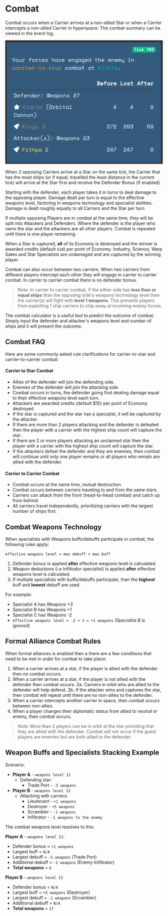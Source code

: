 # Combat

Combat occurs when a Carrier arrives at a non-allied Star or when a Carrier intercepts a non-allied Carrier in hyperspace. The combat summary can be viewed in the event log.

![Summary of a combat in the event log](img/combat-summary.png)

When 2 opposing Carriers arrive at a Star on the same tick, the Carrier that has the most ships (or if equal, travelled the least distance in the current tick) will arrive at the Star first and receive the Defender Bonus (if enabled).

Starting with the defender, each player takes it in turns to deal damage to the opposing player. Damage dealt per turn is equal to the effective weapons level, factoring in weapons technology and specialist abilities. Damage is dealt roughly equally to all Carriers and the Star per turn.

If multiple opposing Players are in combat at the same time, they will be split into Attackers and Defenders. Where the defender is the player who owns the star and the attackers are all other players. Combat is repeated until there is one player remaining.

When a Star is captured, **all** of its Economy is destroyed and the winner is awarded credits (default `$10`) per point of Economy. Industry, Science, Warp Gates and Star Specialists are undamaged and are captured by the winning player.

Combat can also occur between two carriers. When two carriers from different players intercept each other they will engage in carrier to carrier combat. In carrier to carrier combat there is no defender bonus.

> Note: In carrier to carrier combat, if the either side has **less than or equal ships** than the opposing side's weapons technology level then the carrier(s) will fight with **level 1 weapons**. This prevents players from exploiting 1 ship carriers to chip away at incoming enemy forces.

The combat calculator is a useful tool to predict the outcome of combat. Simply input the defender and attacker's weapons level and number of ships and it will present the outcome.

## Combat FAQ

Here are some commonly asked rule clarifications for carrier-to-star and carrier-to-carrier combat:

#### Carrier to Star Combat

- Allies of the defender will join the defending side.
- Enemies of the defender will join the attacking side.
- Combat occurs in turns, the defender going first dealing damage equal to their effective weapons level each turn.
- Attackers are awarded credits (default $10) per point of Economy destroyed.
- If the star is captured and the star has a specialist, it will be captured by the attacker.
- If there are more than 2 players attacking and the defender is defeated then the player with a carrier with the highest ship count will capture the star.
- If there are 2 or more players attacking an unclaimed star then the player with a carrier with the highest ship count will capture the star.
- If the attackers defeat the defender and they are enemies, then combat will continue until only one player remains or all players who remain are allied with the defender.

#### Carrier to Carrier Combat

- Combat occurs at the same time, mutual destruction.
- Combat occurs between carriers traveling to and from the same stars.
- Carriers can attack from the front (head-to-head combat) and catch up from behind.
- All carriers travel independently, prioritizing carriers with the largest number of ships first.

## Combat Weapons Technology

When specialists with Weapons buffs/debuffs participate in combat, the following rules apply:

```
effective weapons level = max debuff + max buff
```

1. Defender bonus is applied **after** effective weapons level is calculated.
2. Weapon deductions (i.e Infiltrator specialist) is applied **after** effective weapons level is calculated.
3. If multiple specialists with buffs/debuffs participate, then the **highest** buff and **lowest** debuff are used.

For example:

- Specialist A has Weapons +3
- Specialist B has Weapons +1
- Specialist C has Weapons -2
- `effective weapons level = -2 + 3 = +1 weapons` *(Specialist B is ignored)*

## Formal Alliance Combat Rules

When formal alliances is enabled then a there are a few conditions that need to be met in order for combat to take place:

1. When a carrier arrives at a star, if the player is allied with the defender then no combat occurs.
2. When a carrier arrives at a star, if the player is not allied with the defender then combat occurs.
2a. Carriers in orbit who are allied to the defender will help defend.
2b. If the attacker wins and captures the star, then combat will repeat until there are no non-allies to the defender.
3. When a carrier intercepts another carrier in space, then combat occurs between non-allies.
4. When a player changes their diplomatic status from allied to neutral or enemy, then combat occurs.

> Note: More than 2 players can be in orbit at the star providing that they are allied with the defender. Combat will not occur if the guest players are enemies but are both allied to the defender.

## Weapon Buffs and Specialists Stacking Example

Scenario:

- **Player A** - `weapons level 11`
    - Defending star:
        - Trade Port - `-5 weapons`
- **Player B** - `weapons level 13`
    - Attacking with carriers:
        - Lieutenant - `+1 weapons`
        - Destroyer - `+5 weapons`
        - Scrambler - `-1 weapons`
        - Infiltrator - `-1 weapons to the enemy`

The combat weapons level resolves to this:

**Player A** - `weapons level 11`:

- Defender bonus = `+1 weapons`
- Largest buff = `N/A`
- Largest debuff = `-5 weapons` (Trade Port)
- Additional debuff = `-1 weapons` (Enemy Infiltrator)
- **Total weapons** = `6`

**Player B** - `weapons level 13`

- Defender bonus = `N/A`
- Largest buff = `+5 weapons` (Destroyer)
- Largest debuff = `-1 weapons` (Scrambler)
- Additional debuff = `N/A`
- **Total weapons** = `17`
